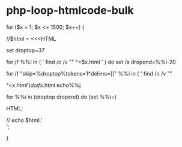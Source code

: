 # php-loop-htmlcode-bulk


for ($x = 1; $x <= 1500; $x++) {


 

//$html = <<<HTML

set droptop=37<br>

for /f %%i in ( ' find /c /v "" ^<$x.html ' ) do set /a dropend=%%i-20<br>

for /f "skip=%droptop%tokens=1*delims=][" %%i in ( ' find /n /v ""<br>

^<$x.html ' ) do if %%i leq %dropend% >>new\'$x.html echo\%%j<br>

for %%i in (droptop dropend) do (set %%i=)

HTML;

// echo $html.'<br>';

}




